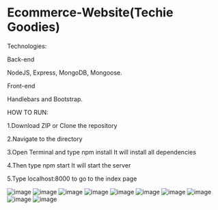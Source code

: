 # Ecommerce-Website(Techie Goodies)



Technologies:

Back-end

NodeJS, Express, MongoDB, Mongoose.

Front-end

Handlebars and Bootstrap.

HOW TO RUN:

1.Download ZIP or Clone the repository

2.Navigate to the directory

3.Open Terminal and type npm install It will install all dependencies

4.Then type npm start It will start the server

5.Type localhost:8000 to go to the index page

![image](https://user-images.githubusercontent.com/84704414/128460041-a6ce0dd7-e5f4-4f47-8627-d62660fdd59c.png)
![image](https://user-images.githubusercontent.com/84704414/128460057-db3cd000-4c43-4678-9e39-6b44e19e2edf.png)
![image](https://user-images.githubusercontent.com/84704414/128460066-3d19acc2-eefe-423f-a7da-b613e05c37bf.png)
![image](https://user-images.githubusercontent.com/84704414/128460255-7a39e952-78dc-46ff-9d93-eb6747f23b8a.png)
![image](https://user-images.githubusercontent.com/84704414/128460307-c4860c11-9e39-4fca-bbb9-e8577f629dd5.png)
![image](https://user-images.githubusercontent.com/84704414/128460081-872090bf-b558-41ad-adec-e2b71f51228a.png)
![image](https://user-images.githubusercontent.com/84704414/128460401-b3dc2361-996f-4669-90d9-ac8c35d6522b.png)
![image](https://user-images.githubusercontent.com/84704414/128460109-56c558d3-5e52-4dce-b5d8-219f85bfe312.png)
![image](https://user-images.githubusercontent.com/84704414/128460120-2a6c13e4-12ce-4af9-8802-a66e7af58f27.png)
![image](https://user-images.githubusercontent.com/84704414/128460220-e71839e8-1868-4f5c-9593-fb0be56ad2ae.png)


